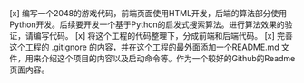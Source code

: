 [x] 编写一个2048的游戏代码，前端页面使用HTML开发，后端的算法部分使用Python开发。后续要开发一个基于Python的启发式搜索算法。进行算法效果的验证，请编写代码。
[x] 将这个工程的代码整理下，分成前端和后端代码。
[x] 完善这个工程的 .gitignore 的内容，并在这个工程的最外面添加一个README.md 文件，用来介绍这个项目的内容以及启动命令等。作为一个较好的Github的Readme页面内容。